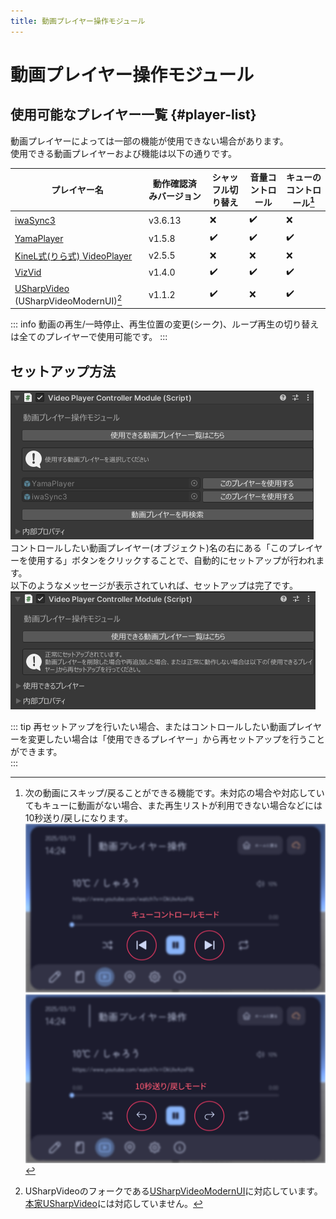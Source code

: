 ```yaml
---
title: 動画プレイヤー操作モジュール
---
```


# 動画プレイヤー操作モジュール

## 使用可能なプレイヤー一覧 {#player-list}
動画プレイヤーによっては一部の機能が使用できない場合があります。  
使用できる動画プレイヤーおよび機能は以下の通りです。  

|プレイヤー名|動作確認済みバージョン|シャッフル切り替え|音量コントロール|キューのコントロール[^1]|
|---|---|---|---|---|
|[iwaSync3](https://booth.pm/ja/items/2666275)|v3.6.13|:x:|:heavy_check_mark:|:x:|
|[YamaPlayer](https://booth.pm/ja/items/4768863)|v1.5.8|:heavy_check_mark:|:heavy_check_mark:|:heavy_check_mark:|
|[KineL式(りら式) VideoPlayer](https://booth.pm/ja/items/2758684)|v2.5.5|:x:|:x:|:x:|
|[VizVid](https://booth.pm/ja/items/5056077)|v1.4.0|:heavy_check_mark:|:heavy_check_mark:|:heavy_check_mark:|
|[USharpVideo](https://github.com/DrBlackRat/USharpVideoModernUI) (USharpVideoModernUI)[^2]|v1.1.2|:heavy_check_mark:|:x:|:heavy_check_mark:|
  
::: info
動画の再生/一時停止、再生位置の変更(シーク)、ループ再生の切り替えは全てのプレイヤーで使用可能です。
:::

## セットアップ方法
![alt text](images/videoplayer-controller/main.png)  
コントロールしたい動画プレイヤー(オブジェクト)名の右にある「このプレイヤーを使用する」ボタンをクリックすることで、自動的にセットアップが行われます。  
以下のようなメッセージが表示されていれば、セットアップは完了です。  
![alt text](images/videoplayer-controller/main2.png)  

::: tip
再セットアップを行いたい場合、またはコントロールしたい動画プレイヤーを変更したい場合は「使用できるプレイヤー」から再セットアップを行うことができます。  
:::

[^1]: 次の動画にスキップ/戻ることができる機能です。未対応の場合や対応していてもキューに動画がない場合、また再生リストが利用できない場合などには10秒送り/戻しになります。
![alt text](images/videoplayer-controller/videoplayer_controller_queue.png)  
![alt text](images/videoplayer-controller/videoplayer_controller_timeskip.png)  

[^2]: USharpVideoのフォークである[USharpVideoModernUI](https://github.com/DrBlackRat/USharpVideoModernUI)に対応しています。[本家USharpVideo](https://github.com/MerlinVR/USharpVideo)には対応していません。